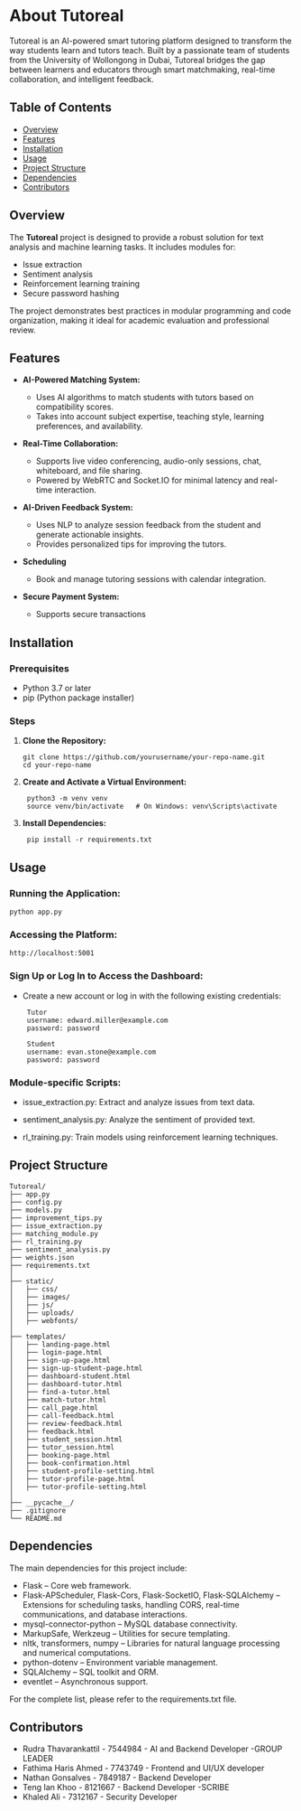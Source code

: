# About Tutoreal

Tutoreal is an AI-powered smart tutoring platform designed to transform the way students learn and tutors teach. Built by a passionate team of students from the University of Wollongong in Dubai, Tutoreal bridges the gap between learners and educators through smart matchmaking, real-time collaboration, and intelligent feedback.

## Table of Contents

- [Overview](#overview)
- [Features](#features)
- [Installation](#installation)
- [Usage](#usage)
- [Project Structure](#project-structure)
- [Dependencies](#dependencies)
- [Contributors](#contributors)

## Overview

The **Tutoreal** project is designed to provide a robust solution for text analysis and machine learning tasks. It includes modules for:
- Issue extraction
- Sentiment analysis
- Reinforcement learning training
- Secure password hashing

The project demonstrates best practices in modular programming and code organization, making it ideal for academic evaluation and professional review.

## Features

- **AI-Powered Matching System:**  
   - Uses AI algorithms to match students with tutors based on compatibility scores.
   - Takes into account subject expertise, teaching style, learning preferences, and availability.

- **Real-Time Collaboration:**  
   - Supports live video conferencing, audio-only sessions, chat, whiteboard, and file sharing.
   - Powered by WebRTC and Socket.IO for minimal latency and real-time interaction.

- **AI-Driven Feedback System:**  
   - Uses NLP to analyze session feedback from the student and generate actionable insights.
   - Provides personalized tips for improving the tutors.

- **Scheduling**  
   - Book and manage tutoring sessions with calendar integration.
     
- **Secure Payment System:**
   - Supports secure transactions

## Installation

### Prerequisites

- Python 3.7 or later
- pip (Python package installer)

### Steps

1. **Clone the Repository:**

   ```
   git clone https://github.com/yourusername/your-repo-name.git
   cd your-repo-name

2. **Create and Activate a Virtual Environment:**

   ```
    python3 -m venv venv
    source venv/bin/activate   # On Windows: venv\Scripts\activate

3. **Install Dependencies:**

   ```
    pip install -r requirements.txt

## Usage

### Running the Application:

    python app.py

### Accessing the Platform:

    http://localhost:5001

### Sign Up or Log In to Access the Dashboard:

 -  Create a new account or log in with the following existing credentials:

         Tutor
         username: edward.miller@example.com
         password: password
    
         Student
         username: evan.stone@example.com
         password: password

### Module-specific Scripts:

 - issue_extraction.py: Extract and analyze issues from text data.

 - sentiment_analysis.py: Analyze the sentiment of provided text.

 - rl_training.py: Train models using reinforcement learning techniques.


## Project Structure
```
Tutoreal/
├── app.py                   
├── config.py   
├── models.py
├── improvement_tips.py      
├── issue_extraction.py    
├── matching_module.py       
├── rl_training.py         
├── sentiment_analysis.py   
├── weights.json         
├── requirements.txt    
│
├── static/             
│   ├── css/                  
│   ├── images/        
│   ├── js/
│   ├── uploads/     
│   ├── webfonts/     
│
├── templates/           
│   ├── landing-page.html  
│   ├── login-page.html    
│   ├── sign-up-page.html   
│   ├── sign-up-student-page.html   
│   ├── dashboard-student.html 
│   ├── dashboard-tutor.html 
│   ├── find-a-tutor.html    
│   ├── match-tutor.html    
│   ├── call_page.html 
│   ├── call-feedback.html 
│   ├── review-feedback.html
│   ├── feedback.html
│   ├── student_session.html
│   ├── tutor_session.html
│   ├── booking-page.html
│   ├── book-confirmation.html
│   ├── student-profile-setting.html
│   ├── tutor-profile-page.html
│   ├── tutor-profile-setting.html
│
├── __pycache__/            
├── .gitignore            
└── README.md  
```

## Dependencies
The main dependencies for this project include:

 - Flask – Core web framework.
 - Flask-APScheduler, Flask-Cors, Flask-SocketIO, Flask-SQLAlchemy – Extensions for scheduling tasks, handling CORS, real-time communications, and database interactions.
 - mysql-connector-python – MySQL database connectivity.
 - MarkupSafe, Werkzeug – Utilities for secure templating.
 - nltk, transformers, numpy – Libraries for natural language processing and numerical computations.
 - python-dotenv – Environment variable management.
 - SQLAlchemy – SQL toolkit and ORM.
 - eventlet – Asynchronous support.

For the complete list, please refer to the requirements.txt file.

## Contributors
 - Rudra Thavarankattil - 7544984 - AI and Backend Developer -GROUP LEADER
 - Fathima Haris Ahmed - 7743749 - Frontend and UI/UX developer
 - Nathan Gonsalves - 7849187 - Backend Developer
 - Teng Ian Khoo - 8121667 - Backend Developer -SCRIBE
 - Khaled Ali - 7312167 - Security Developer

